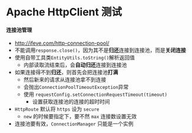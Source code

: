 # Apache HttpClient 测试

#### 连接池管理
- http://ifeve.com/http-connection-pool/
- 不能调用`response.close()`，因为其不是**归还**连接到连接池，而是**关闭连接**
- 使用自带工具类`EntityUtils.toString()`解析返回值
    - 内部读取流结束后，会**自动归还**连接到连接池
- 如果连接得不到**归还**，则首先会把连接池**打满**
    - 然后新来的请求从连接池拿不到连接
    - 会抛出`ConnectionPoolTimeoutException`异常
    - 使用 `requestConfig.setConnectionRequestTimeout(timeout)`
        - 设置获取连接池的连接的超时时间
- `HttpRoute` 默认将 `https` 设为 `secure`
    - `new` 的时候要指定下，要不然 `max` 连接数设置无效
- 连接池要有效，`ConnectionManager` 只能是一个实例